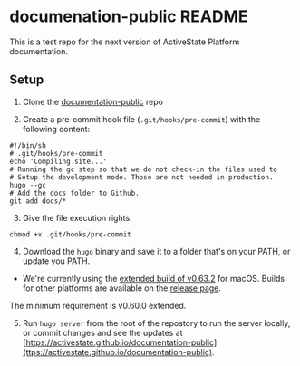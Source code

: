 # documenation-public README

This is a test repo for the next version of ActiveState Platform documentation.

## Setup

1. Clone the [documentation-public](https://github.com/ActiveState/documentation-public.git) repo

2. Create a pre-commit hook file (`.git/hooks/pre-commit`) with the following content:

```text
#!/bin/sh
# .git/hooks/pre-commit
echo 'Compiling site...'
# Running the gc step so that we do not check-in the files used to
# Setup the development mode. Those are not needed in production.
hugo --gc
# Add the docs folder to Github.
git add docs/*
```

3. Give the file execution rights:

```text
chmod +x .git/hooks/pre-commit
```

4. Download the `hugo` binary and save it to a folder that's on your PATH, or update you PATH.
  
  * We're currently using the [extended build of v0.63.2](https://github.com/gohugoio/hugo/releases/download/v0.63.2/hugo_extended_0.63.2_macOS-64bit.tar.gz) for macOS. Builds for other platforms are available on the [release page](https://github.com/gohugoio/hugo/releases/tag/v0.63.2).

  The minimum requirement is v0.60.0 extended.

5. Run `hugo server` from the root of the repostory to run the server locally, or commit changes and see the updates at [https://activestate.github.io/documentation-public](ttps://activestate.github.io/documentation-public).
